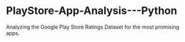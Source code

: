 # PlayStore-App-Analysis---Python
Analyzing the Google Play Store Ratings Dataset for the most promising apps. 
